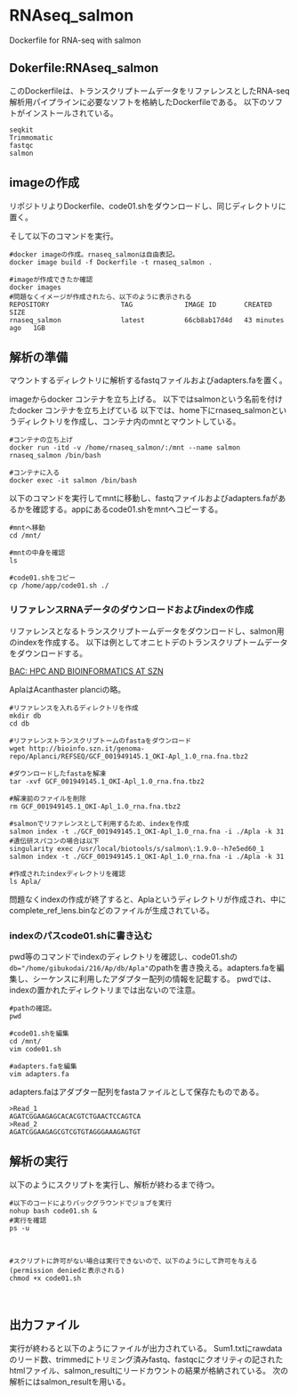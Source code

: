 # RNAseq_salmon
Dockerfile for RNA-seq with salmon

## Dokerfile:RNAseq_salmon
このDockerfileは、トランスクリプトームデータをリファレンスとしたRNA-seq解析用パイプラインに必要なソフトを格納したDockerfileである。
以下のソフトがインストールされている。
```sh:make image 
seqkit
Trimmomatic
fastqc
salmon
```
## imageの作成
リポジトリよりDockerfile、code01.shをダウンロードし、同じディレクトリに置く。


そして以下のコマンドを実行。
```sh:make image 
#docker imageの作成。rnaseq_salmonは自由表記。
docker image build -f Dockerfile -t rnaseq_salmon .

#imageが作成できたか確認
docker images
#問題なくイメージが作成されたら、以下のように表示される
REPOSITORY                  TAG             IMAGE ID       CREATED          SIZE
rnaseq_salmon               latest          66cb8ab17d4d   43 minutes ago   1GB
```

## 解析の準備

マウントするディレクトリに解析するfastqファイルおよびadapters.faを置く。

imageからdocker コンテナを立ち上げる。
以下ではsalmonという名前を付けたdocker コンテナを立ち上げている
以下では、home下にrnaseq_salmonというディレクトリを作成し、コンテナ内のmntとマウントしている。
```sh:dockerコンテナの立ち上げ
#コンテナの立ち上げ
docker run -itd -v /home/rnaseq_salmon/:/mnt --name salmon rnaseq_salmon /bin/bash

#コンテナに入る
docker exec -it salmon /bin/bash
```
以下のコマンドを実行してmntに移動し、fastqファイルおよびadapters.faがあるかを確認する。appにあるcode01.shをmntへコピーする。
```sh:dockerコンテナの立ち上げ
#mntへ移動
cd /mnt/

#mntの中身を確認
ls

#code01.shをコピー
cp /home/app/code01.sh ./
```

### リファレンスRNAデータのダウンロードおよびindexの作成
リファレンスとなるトランスクリプトームデータをダウンロードし、salmon用のindexを作成する。
以下は例としてオニヒトデのトランスクリプトームデータをダウンロードする。
<p><a href="https://bioinfo.szn.it/acanthaster-planci/">BAC: HPC AND BIOINFORMATICS AT SZN</a></p>

AplaはAcanthaster planciの略。

```sh:リファレンスの準備
#リファレンスを入れるディレクトリを作成
mkdir db
cd db

#リファレンストランスクリプトームのfastaをダウンロード
wget http://bioinfo.szn.it/genoma-repo/Aplanci/REFSEQ/GCF_001949145.1_OKI-Apl_1.0_rna.fna.tbz2

#ダウンロードしたfastaを解凍
tar -xvf GCF_001949145.1_OKI-Apl_1.0_rna.fna.tbz2

#解凍前のファイルを削除
rm GCF_001949145.1_OKI-Apl_1.0_rna.fna.tbz2

#salmonでリファレンスとして利用するため、indexを作成
salmon index -t ./GCF_001949145.1_OKI-Apl_1.0_rna.fna -i ./Apla -k 31
#遺伝研スパコンの場合は以下
singularity exec /usr/local/biotools/s/salmon\:1.9.0--h7e5ed60_1 salmon index -t ./GCF_001949145.1_OKI-Apl_1.0_rna.fna -i ./Apla -k 31

#作成されたindexディレクトリを確認
ls Apla/
```
問題なくindexの作成が終了すると、Aplaというディレクトリが作成され、中にcomplete_ref_lens.binなどのファイルが生成されている。

### indexのパスcode01.shに書き込む
pwd等のコマンドでindexのディレクトリを確認し、code01.shの`db="/home/gibukodai/216/Ap/db/Apla"`のpathを書き換える。adapters.faを編集し、シーケンスに利用したアダプター配列の情報を記載する。
pwdでは、indexの置かれたディレクトリまでは出ないので注意。
```ディレクトリ内のファイルの確認
#pathの確認。
pwd

#code01.shを編集
cd /mnt/
vim code01.sh

#adapters.faを編集
vim adapters.fa
```
adapters.faはアダプター配列をfastaファイルとして保存たものである。
```adapters.fa
>Read_1
AGATCGGAAGAGCACACGTCTGAACTCCAGTCA
>Read_2
AGATCGGAAGAGCGTCGTGTAGGGAAAGAGTGT
```
## 解析の実行
以下のようにスクリプトを実行し、解析が終わるまで待つ。

```sh:スクリプトの実行
#以下のコードによりバックグラウンドでジョブを実行
nohup bash code01.sh &
#実行を確認
ps -u



#スクリプトに許可がない場合は実行できないので、以下のようにして許可を与える(permission deniedと表示される)
chmod +x code01.sh

```

<br>

## 出力ファイル
実行が終わると以下のようにファイルが出力されている。
Sum1.txtにrawdataのリード数、trimmedにトリミング済みfastq、fastqcにクオリティの記されたhtmlファイル、salmon_resultにリードカウントの結果が格納されている。
次の解析にはsalmon_resultを用いる。


